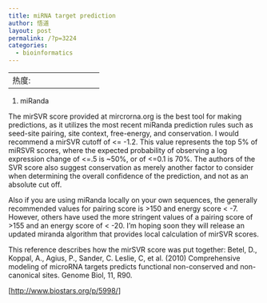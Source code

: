 ```yaml
---
title: miRNA target prediction
author: 悟道
layout: post
permalink: /?p=3224
categories:
  - bioinformatics
---
```

<table>
  <tr cellpadding=0><td>
    热度:
  </td><td cellpadding=0><img src='http://210.75.224.29/wordpress/wp-content/plugins/statpresscn/images/sun.gif' width=10 height=10 border=0 /></td><td cellpadding=0><img src='http://210.75.224.29/wordpress/wp-content/plugins/statpresscn/images/sun_dark.gif' width=10 height=10 border=0 /></td><td cellpadding=0><img src='http://210.75.224.29/wordpress/wp-content/plugins/statpresscn/images/sun_dark.gif' width=10 height=10 border=0 /></td><td cellpadding=0><img src='http://210.75.224.29/wordpress/wp-content/plugins/statpresscn/images/sun_dark.gif' width=10 height=10 border=0 /></td><td cellpadding=0><img src='http://210.75.224.29/wordpress/wp-content/plugins/statpresscn/images/sun_dark.gif' width=10 height=10 border=0 /></td></tr>
</table>

1. miRanda

The mirSVR score provided at mircrorna.org is the best tool for making predictions, as it utilizes the most recent miRanda prediction rules such as seed-site pairing, site context, free-energy, and conservation. I would recommend a mirSVR cutoff of <= -1.2. This value represents the top 5% of miRSVR scores, where the expected probability of observing a log expression change of <=.5 is ~50%, or of <=0.1 is 70%. The authors of the SVR score also suggest conservation as merely another factor to consider when determining the overall confidence of the prediction, and not as an absolute cut off.

Also if you are using miRanda locally on your own sequences, the generally recommended values for pairing score is >150 and energy score < -7. However, others have used the more stringent values of a pairing score of >155 and an energy score of < -20. I&#8217;m hoping soon they will release an updated miranda algorithm that provides local calculation of mirSVR scores.

This reference describes how the mirSVR score was put together: Betel, D., Koppal, A., Agius, P., Sander, C. Leslie, C, et al. (2010) Comprehensive modeling of microRNA targets predicts functional non-conserved and non-canonical sites. Genome Biol, 11, R90.

[<http://www.biostars.org/p/5998/>]

&nbsp;
